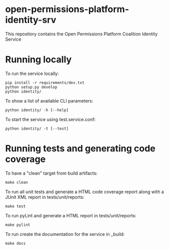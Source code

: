 open-permissions-platform-identity-srv
======================================

This repository contains the Open Permissions Platform Coalition Identity Service

Running locally
===============
To run the service locally:

```
pip install -r requirements/dev.txt
python setup.py develop
python identity/
```

To show a list of available CLI parameters:

```
python identity/ -h [--help]
```

To start the service using test.service.conf:

```
python identity/ -t [--test]
```

Running tests and generating code coverage
==========================================
To have a "clean" target from build artifacts:

```
make clean
```

To run all unit tests and generate a HTML code coverage report along with a
JUnit XML report in tests/unit/reports:

```
make test
```

To run pyLint and generate a HTML report in tests/unit/reports:

```
make pylint
```

To run create the documentation for the service in _build:

```
make docs
```
